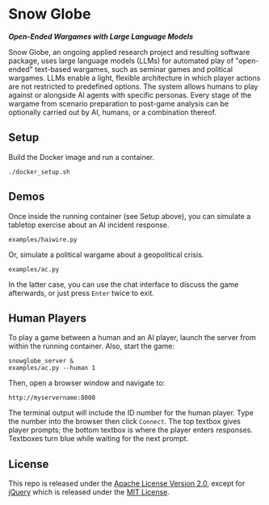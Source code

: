 # Snow Globe
***Open-Ended Wargames with Large Language Models***

Snow Globe, an ongoing applied research project and resulting software package, uses large language models (LLMs) for automated play of "open-ended" text-based wargames, such as seminar games and political wargames.  LLMs enable a light, flexible architecture in which player actions are not restricted to predefined options.  The system allows humans to play against or alongside AI agents with specific personas.  Every stage of the wargame from scenario preparation to post-game analysis can be optionally carried out by AI, humans, or a combination thereof.

## Setup

Build the Docker image and run a container.

```
./docker_setup.sh
```

## Demos

Once inside the running container (see Setup above), you can simulate a tabletop exercise about an AI incident response.

```
examples/haiwire.py
```

Or, simulate a political wargame about a geopolitical crisis.

```
examples/ac.py
```

In the latter case, you can use the chat interface to discuss the game afterwards, or just press `Enter` twice to exit.

## Human Players

To play a game between a human and an AI player, launch the server from within the running container.  Also, start the game:

```
snowglobe_server &
examples/ac.py --human 1
```

Then, open a browser window and navigate to:

```
http://myservername:8000
```

The terminal output will include the ID number for the human player.  Type the number into the browser then click `Connect`.  The top textbox gives player prompts; the bottom textbox is where the player enters responses.  Textboxes turn blue while waiting for the next prompt.

## License

This repo is released under the [Apache License Version 2.0](LICENSE), except for [jQuery](snowglobe/terminal/jquery-3.7.1.min.js) which is released under the [MIT License](https://github.com/jquery/jquery/blob/main/LICENSE.txt).
